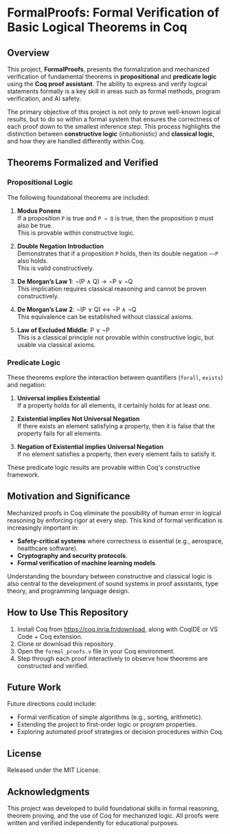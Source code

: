 # FormalProofs: Formal Verification of Basic Logical Theorems in Coq

## Overview

This project, **FormalProofs**, presents the formalization and mechanized verification of fundamental theorems in **propositional** and **predicate logic** using the **Coq proof assistant**. The ability to express and verify logical statements formally is a key skill in areas such as formal methods, program verification, and AI safety.

The primary objective of this project is not only to prove well-known logical results, but to do so within a formal system that ensures the correctness of each proof down to the smallest inference step. This process highlights the distinction between **constructive logic** (intuitionistic) and **classical logic**, and how they are handled differently within Coq.

## Theorems Formalized and Verified

### Propositional Logic

The following foundational theorems are included:

1. **Modus Ponens**  
   If a proposition `P` is true and `P → Q` is true, then the proposition `Q` must also be true.  
   This is provable within constructive logic.

2. **Double Negation Introduction**  
   Demonstrates that if a proposition `P` holds, then its double negation `~~P` also holds.  
   This is valid constructively.

3. **De Morgan’s Law 1**: ¬(P ∧ Q) → ¬P ∨ ¬Q  
   This implication requires classical reasoning and cannot be proven constructively.

4. **De Morgan’s Law 2**: ¬(P ∨ Q) ↔ ¬P ∧ ¬Q  
   This equivalence can be established without classical axioms.

5. **Law of Excluded Middle**: P ∨ ¬P  
   This is a classical principle not provable within constructive logic, but usable via classical axioms.

### Predicate Logic

These theorems explore the interaction between quantifiers (`forall`, `exists`) and negation:

1. **Universal implies Existential**  
   If a property holds for all elements, it certainly holds for at least one.

2. **Existential implies Not Universal Negation**  
   If there exists an element satisfying a property, then it is false that the property fails for all elements.

3. **Negation of Existential implies Universal Negation**  
   If no element satisfies a property, then every element fails to satisfy it.

These predicate logic results are provable within Coq's constructive framework.

## Motivation and Significance

Mechanized proofs in Coq eliminate the possibility of human error in logical reasoning by enforcing rigor at every step. This kind of formal verification is increasingly important in:

- **Safety-critical systems** where correctness is essential (e.g., aerospace, healthcare software).
- **Cryptography and security protocols**.
- **Formal verification of machine learning models**.

Understanding the boundary between constructive and classical logic is also central to the development of sound systems in proof assistants, type theory, and programming language design.

## How to Use This Repository

1. Install Coq from https://coq.inria.fr/download, along with CoqIDE or VS Code + Coq extension.
2. Clone or download this repository.
3. Open the `formal_proofs.v` file in your Coq environment.
4. Step through each proof interactively to observe how theorems are constructed and verified.

## Future Work

Future directions could include:
- Formal verification of simple algorithms (e.g., sorting, arithmetic).
- Extending the project to first-order logic or program properties.
- Exploring automated proof strategies or decision procedures within Coq.

## License

Released under the MIT License.

## Acknowledgments

This project was developed to build foundational skills in formal reasoning, theorem proving, and the use of Coq for mechanized logic. All proofs were written and verified independently for educational purposes.
